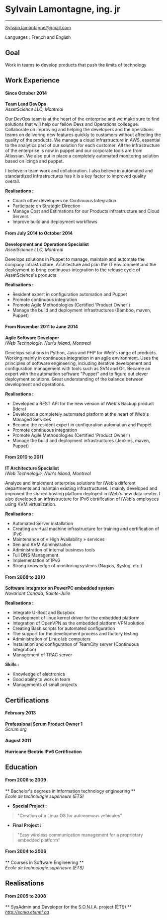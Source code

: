 Sylvain Lamontagne, ing. jr
===========================
---

Sylvain.lamontagne@gmail.com

Languages : French and English

Goal
--------

Work in teams to develop products that push the limits of technology


Work Experience
--------------------------

#### Since October 2014
**Team Lead DevOps**  
_AssetScience LLC, Montreal_

Our DevOps team is at the heart of the enterprise and we make sure to find solutions that will help our fellow Devs and Operations colleague.
Collaborate on improving and helping the developers and the operations teams on delivering new features quickly to customers without affecting the quality of the products.
We manage a cloud infrastructure in AWS, essential to the analytics part of our solution for each customer.
All the infrastructure of the enterprise is now in puppet and our corporate tools are from Atlassian.
We also put in place a completely automated monitoring solution based on Icinga and puppet.

I believe in team work and collaboration.
I also believe in automated and standardized infrastructures has it is a key factor to improved quality overall.


**Realisations :**

- Coach other developers on Continuous Integration
-	Participate on Strategic Direction
-	Manage Cost and Estimations for our Products infrastructure and Cloud Servers
-	Improve build and deployment workflows


#### From July 2014 to October 2014
**Development and Operations Specialist**  
_AssetScience LLC, Montreal_

Develops solutions in Puppet to manage, maintain and automate the company infrastructure. Architecture and plan the IT environment and the deployment to bring continuous integration to the release cycle of AssetScience's products.


**Realisations :**

-	Resident expert in configuration automation and Puppet
-	Promote continuous integration
-	Promote Agile Methodologies (Certified 'Product Owner')
-	Manage the build and deployment infrastructures (Bamboo, maven, Puppet)


#### From November 2011 to June 2014
**Agile Software Developer**  
_iWeb Technologie, Nun's Island, Montreal_

Develops solutions in Python, Java and PHP for iWeb's range of products. Working mainly in continuous integration in an agile environment. Uses the principles of software engineering, including iterative development and configuration management with tools such as SVN and Git. Became an expert with the automation software "Puppet" and to figure out clever deployment solutions. Great understanding of the balance between development and operations.


**Realisations :**

-	Developed a REST API for the new version of iWeb's Backup product (Idera)
-	Developed a completely automated platform at the heart of iWeb's Managed Services
-	Became the resident expert in configuration automation and Puppet
-	Promote continuous integration
-	Promote Agile Methodologies (Certified 'Product Owner')
-	Manage the build and deployment infrastructures (Jenkins, maven, Puppet)


#### From 2010 to 2011
**IT Architecture Specialist**  
_iWeb Technologie, Nun's Island, Montreal_

Analyze and implement enterprise solutions for iWeb's different departments and maintain existing infrastructures. I mainly developed and improved the shared hosting platform deployed in iWeb's new data center. I also developed an infrastructure for IPv6 certification of iWeb's employees using KVM virtualization.


**Realisations :**
 
-	Automated Server installation
-	Creating a virtual machine infrastructure for training and certification of IPv6
-	Maintenance of « High Availability » services
-	Xen and KVM Administration
-	Administration of internal business tools
-	Full DNS Management
-	Implementation of IPv6
-	Strong knowledge of monitoring systems (Nagios, Syslog, etc.)


#### From 2008 to 2010
**Software Integrator on PowerPC embedded system**  
_Novariant Canada, Sainte-Julie_

**Realisations :**

-	Integrate U-Boot and Busybox 
-	Development of linux kernel driver for the embedded platform 
-	Integration of OpenVPN as the embedded platform VPN solution 
-	Creating Bash scripts for automated configuration 
-	The support for the development process and factory testing 
-	Administration of Linux lab computers 
-	Installation and configuration of TeamCity server (Continuous Integration) 
-	Management of TRAC server

**Skills :** 

-	Knowledge of electronics 
-	Good ability to work in team 
-	Managements of small projects



Certifications
---------------

#### February 2013
**Professional Scrum Product Owner 1**  
_Scrum.org_

#### August 2011
**Hurricane Electric IPv6 Certification**



Education
------------------

#### From 2006 to 2009
** Bachelor's degrees in Information technology engineering **  
_École de technologie supérieure (ÉTS)_

- __Special Project :__
> "Creation of a Linux OS for autonomous vehicules"
- __Final Project :__ 
> "Easy wireless communication management for a proprietary embedded platform"


#### From 2004 to 2006
** Courses in Software Engineering **  
_École de technologie supérieure (ÉTS)_



Realisations
------------

#### From 2005 to 2008
** SysAdmin and Developer for the S.O.N.I.A. project (ÉTS) **  
_http://sonia.etsmtl.ca_  

